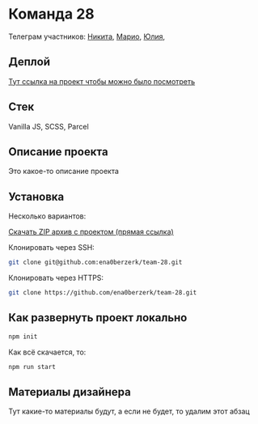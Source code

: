 # Команда 28

Телеграм участников: [Никита](https://t.me/enduraew), [Марио](https://t.me/supermariosister), [Юлия](https://t.me/yulia_wolf),

## Деплой

[Тут ссылка на проект чтобы можно было посмотреть](#)

## Стек

Vanilla JS, SCSS, Parcel

## Описание проекта

Это какое-то описание проекта

## Установка

Несколько вариантов:

[Скачать ZIP архив с проектом (прямая ссылка)](https://github.com/ena0berzerk/team-28/archive/refs/heads/main.zip)

Клонировать через SSH:

```bash
git clone git@github.com:ena0berzerk/team-28.git
```

Клонировать через HTTPS:

```bash
git clone https://github.com/ena0berzerk/team-28.git
```

## Как развернуть проект локально

```bash
npm init
```

Как всё скачается, то:

```bash
npm run start
```

## Материалы дизайнера

Тут какие-то материалы будут, а если не будет, то удалим этот абзац
